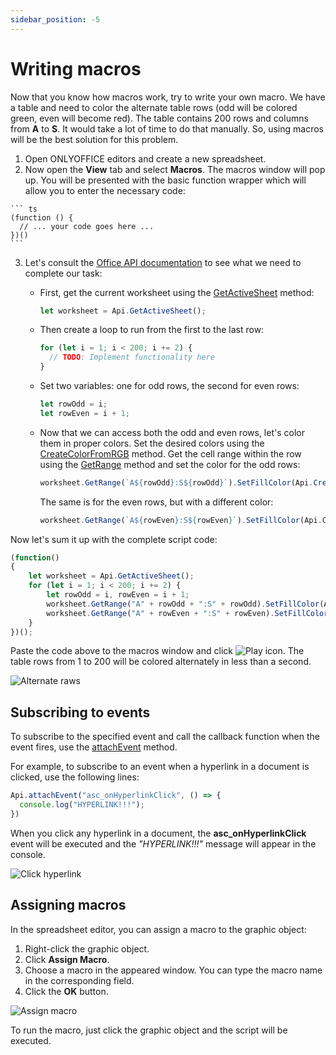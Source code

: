 ```yaml
---
sidebar_position: -5
---
```


# Writing macros

Now that you know how macros work, try to write your own macro. We have a table and need to color the alternate table rows (odd will be colored green, even will become red). The table contains 200 rows and columns from **A** to **S**. It would take a lot of time to do that manually. So, using macros will be the best solution for this problem.

1. Open ONLYOFFICE editors and create a new spreadsheet.
2. Now open the **View** tab and select **Macros**. The macros window will pop up. You will be presented with the basic function wrapper which will allow you to enter the necessary code:

<!-- This code is related to macros. -->

<!-- eslint-skip -->

    ``` ts
    (function () {
      // ... your code goes here ...
    })()
    ```

3. Let's consult the [Office API documentation](../../office-api/usage-api/spreadsheet-api/spreadsheet-api.md) to see what we need to complete our task:

   - First, get the current worksheet using the [GetActiveSheet](../../office-api/usage-api/spreadsheet-api/Api/Methods/GetActiveSheet.md) method:

     ``` ts
     let worksheet = Api.GetActiveSheet();
     ```

   - Then create a loop to run from the first to the last row:

     ``` ts
     for (let i = 1; i < 200; i += 2) {
       // TODO: Implement functionality here
     }
     ```

   - Set two variables: one for odd rows, the second for even rows:

     ``` ts
     let rowOdd = i;
     let rowEven = i + 1;
     ```

   - Now that we can access both the odd and even rows, let's color them in proper colors. Set the desired colors using the [CreateColorFromRGB](../../office-api/usage-api/spreadsheet-api/Api/Methods/CreateColorFromRGB.md) method. Get the cell range within the row using the [GetRange](../../office-api/usage-api/spreadsheet-api/ApiWorksheet/Methods/GetRange.md) method and set the color for the odd rows:

     ``` ts
     worksheet.GetRange(`A${rowOdd}:S${rowOdd}`).SetFillColor(Api.CreateColorFromRGB(138, 181, 155));
     ```

     The same is for the even rows, but with a different color:

     ``` ts
     worksheet.GetRange(`A${rowEven}:S${rowEven}`).SetFillColor(Api.CreateColorFromRGB(216, 227, 220));
     ```

Now let's sum it up with the complete script code:

<!-- This code is related to macros. -->

<!-- eslint-skip -->

``` ts
(function()
{
    let worksheet = Api.GetActiveSheet();
    for (let i = 1; i < 200; i += 2) {
        let rowOdd = i, rowEven = i + 1;
        worksheet.GetRange("A" + rowOdd + ":S" + rowOdd).SetFillColor(Api.CreateColorFromRGB(138, 181, 155));
        worksheet.GetRange("A" + rowEven + ":S" + rowEven).SetFillColor(Api.CreateColorFromRGB(216, 227, 220));
    }
})();
```

Paste the code above to the macros window and click ![Play icon](/assets/images/plugins/play.svg). The table rows from 1 to 200 will be colored alternately in less than a second.

![Alternate raws](/assets/images/plugins/alternate-raws.png)

## Subscribing to events

To subscribe to the specified event and call the callback function when the event fires, use the [attachEvent](../../office-api/usage-api/text-document-api/Api/Methods/attachEvent.md) method.

For example, to subscribe to an event when a hyperlink in a document is clicked, use the following lines:

``` ts
Api.attachEvent("asc_onHyperlinkClick", () => {
  console.log("HYPERLINK!!!");
})
```

When you click any hyperlink in a document, the **asc\_onHyperlinkClick** event will be executed and the *"HYPERLINK!!!"* message will appear in the console.

![Click hyperlink](/assets/images/plugins/click-hyperlink.png)

## Assigning macros

In the spreadsheet editor, you can assign a macro to the graphic object:

1. Right-click the graphic object.
2. Click **Assign Macro**.
3. Choose a macro in the appeared window. You can type the macro name in the corresponding field.
4. Click the **OK** button.

![Assign macro](/assets/images/plugins/assign-macro.png)

To run the macro, just click the graphic object and the script will be executed.
